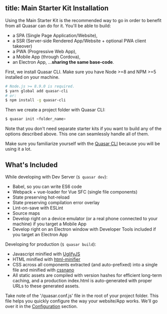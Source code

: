 title: Main Starter Kit Installation
---
Using the Main Starter Kit is the recommended way to go in order to benefit from all Quasar can do for it. You'll be able to build:
* a SPA (Single Page Application/Website),
* a SSR (Server-side Rendered App/Website + optional PWA client takeover)
* a PWA (Progressive Web App),
* a Mobile App (through Cordova),
* an Electron App,
...**sharing the same base-code**.

First, we install Quasar CLI. Make sure you have Node >=8 and NPM >=5 installed on your machine.

```bash
# Node.js >= 8.9.0 is required.
$ yarn global add quasar-cli
# or:
$ npm install -g quasar-cli
```

Then we create a project folder with Quasar CLI:
```bash
$ quasar init <folder_name>
```

Note that you don't need separate starter kits if you want to build any of the options described above. This one can seamlessly handle all of them.

Make sure you familiarize yourself with the [Quasar CLI](/guide/quasar-cli.html) because you will be using it a lot.

## What's Included

While developing with Dev Server (`$ quasar dev`):
* Babel, so you can write ES6 code
* Webpack + vue-loader for Vue SFC (single file components)
* State preserving hot-reload
* State preserving compilation error overlay
* Lint-on-save with ESLint
* Source maps
* Develop right on a device emulator (or a real phone connected to your machine) if you target a Mobile App
* Develop right on an Electron window with Developer Tools included if you target an Electron App

Developing for production (`$ quasar build`):
* Javascript minified with [UglifyJS](https://github.com/mishoo/UglifyJS2)
* HTML minified with [html-minifier](https://github.com/kangax/html-minifier)
* CSS across all components extracted (and auto-prefixed) into a single file and minified with [cssnano](https://github.com/ben-eb/cssnano)
* All static assets are compiled with version hashes for efficient long-term caching, and a production index.html is auto-generated with proper URLs to these generated assets.

Take note of the '/quasar.conf.js' file in the root of your project folder. This file helps you quickly configure the way your website/App works. We'll go over it in the [Configuration](/guide/app-quasar.conf.js.html) section.
